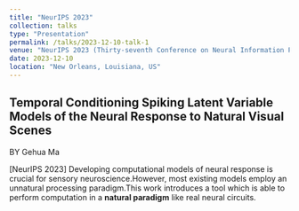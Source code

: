 ```yaml
---
title: "NeurIPS 2023"
collection: talks
type: "Presentation"
permalink: /talks/2023-12-10-talk-1
venue: "NeurIPS 2023 (Thirty-seventh Conference on Neural Information Processing Systems)"
date: 2023-12-10
location: "New Orleans, Louisiana, US"
---
```

Temporal Conditioning Spiking Latent Variable Models of the Neural Response to Natural Visual Scenes
-----
BY Gehua Ma

[NeurIPS 2023] Developing computational models of neural response is crucial for sensory neuroscience.However, most existing models employ an unnatural processing paradigm.This work introduces a tool which is able to perform computation in a **natural paradigm** like real neural circuits.
